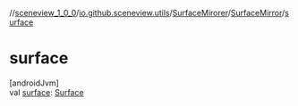 //[sceneview_1_0_0](../../../../index.md)/[io.github.sceneview.utils](../../index.md)/[SurfaceMirorer](../index.md)/[SurfaceMirror](index.md)/[surface](surface.md)

# surface

[androidJvm]\
val [surface](surface.md): [Surface](https://developer.android.com/reference/kotlin/android/view/Surface.html)
